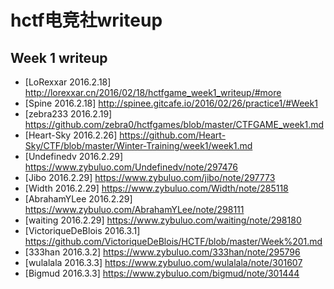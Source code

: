 # hctf电竞社writeup
## Week 1 writeup
* [LoRexxar 2016.2.18] http://lorexxar.cn/2016/02/18/hctfgame_week1_writeup/#more
* [Spine 2016.2.18] http://spinee.gitcafe.io/2016/02/26/practice1/#Week1
* [zebra233 2016.2.19] https://github.com/zebra0/hctfgames/blob/master/CTFGAME_week1.md
* [Heart-Sky 2016.2.26] https://github.com/Heart-Sky/CTF/blob/master/Winter-Training/week1/week1.md
* [Undefinedv 2016.2.29] https://www.zybuluo.com/Undefinedv/note/297476
* [Jibo 2016.2.29] https://www.zybuluo.com/jibo/note/297773
* [Width 2016.2.29] https://www.zybuluo.com/Width/note/285118
* [AbrahamYLee 2016.2.29] https://www.zybuluo.com/AbrahamYLee/note/298111
* [waiting 2016.2.29] https://www.zybuluo.com/waiting/note/298180
* [VictoriqueDeBlois 2016.3.1] https://github.com/VictoriqueDeBlois/HCTF/blob/master/Week%201.md
* [333han 2016.3.2] https://www.zybuluo.com/333han/note/295796
* [wulalala 2016.3.3] https://www.zybuluo.com/wulalala/note/301607
* [Bigmud 2016.3.3] https://www.zybuluo.com/bigmud/note/301444
